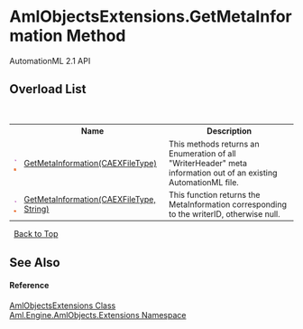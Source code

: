 # AmlObjectsExtensions.GetMetaInformation Method 
AutomationML 2.1 API 


## Overload List
&nbsp;<table><tr><th></th><th>Name</th><th>Description</th></tr><tr><td>![Public method](media/pubmethod.gif "Public method")![Static member](media/static.gif "Static member")</td><td><a href="M_Aml_Engine_AmlObjects_Extensions_AmlObjectsExtensions_GetMetaInformation">GetMetaInformation(CAEXFileType)</a></td><td>
This methods returns an Enumeration of all "WriterHeader" meta information out of an existing AutomationML file.</td></tr><tr><td>![Public method](media/pubmethod.gif "Public method")![Static member](media/static.gif "Static member")</td><td><a href="M_Aml_Engine_AmlObjects_Extensions_AmlObjectsExtensions_GetMetaInformation_1">GetMetaInformation(CAEXFileType, String)</a></td><td>
This function returns the MetaInformation corresponding to the writerID, otherwise null.</td></tr></table>&nbsp;
<a href="#amlobjectsextensions.getmetainformation-method">Back to Top</a>

## See Also


#### Reference
<a href="T_Aml_Engine_AmlObjects_Extensions_AmlObjectsExtensions">AmlObjectsExtensions Class</a><br /><a href="N_Aml_Engine_AmlObjects_Extensions">Aml.Engine.AmlObjects.Extensions Namespace</a><br />